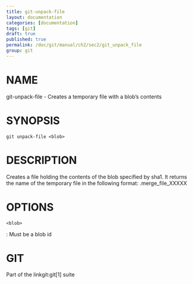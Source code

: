 ```yaml
---
title: git-unpack-file
layout: documentation
categories: [documentation]
tags: [git]
draft: true
published: true
permalink: /doc/git/manual/ch2/sec2/git_unpack_file
group: git
---
```


NAME
====

git-unpack-file - Creates a temporary file with a blob’s contents

SYNOPSIS
========

    git unpack-file <blob>

DESCRIPTION
===========

Creates a file holding the contents of the blob specified by sha1. It returns the name of the temporary file in the following format: .merge\_file\_XXXXX

OPTIONS
=======

`<blob>`

:   Must be a blob id

GIT
===

Part of the linkgit:git\[1\] suite
